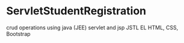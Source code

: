 # ServletStudentRegistration
crud operations using java (JEE) servlet and jsp
JSTL EL 
HTML, CSS, Bootstrap
